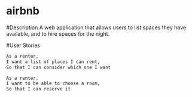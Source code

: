 # airbnb

#Description
A web application that allows users to list spaces they have available, and to hire spaces for the night.

#User Stories
```sh
As a renter,
I want a list of places I can rent,
So that I can consider which one I want

As a renter,
I want to be able to choose a room,
So that I can reserve it  
```
